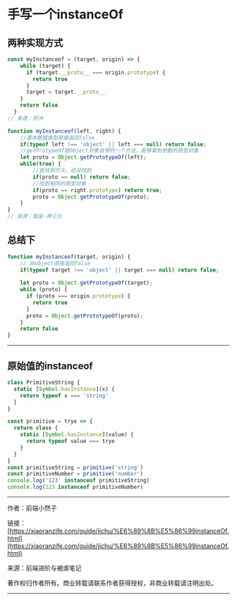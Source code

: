 # 手写一个instanceOf

## 两种实现方式
```javascript
const myInstanceof = (target, origin) => {
    while (target) {
      if (target.__proto__ === origin.prototype) {
        return true
      }
      target = target.__proto__
    }
    return false
  }
// 来源：阿冲
```

```javascript
function myInstanceof(left, right) {
    //基本数据类型直接返回false
    if(typeof left !== 'object' || left === null) return false;
    //getProtypeOf是Object对象自带的一个方法，能够拿到参数的原型对象
    let proto = Object.getPrototypeOf(left);
    while(true) {
        //查找到尽头，还没找到
        if(proto == null) return false;
        //找到相同的原型对象
        if(proto == right.prototype) return true;
        proto = Object.getPrototypeOf(proto);
    }
}
// 来源：掘金-神三元
```

## 总结下

```javascript
function myInstanceof(target, origin) {
    // 非object直接返回false
    if(typeof target !== 'object' || target === null) return false;
    
    let proto = Object.getPrototypeOf(target);
    while (proto) {
      if (proto === origin.prototype) {
        return true
      }
      proto = Object.getPrototypeOf(proto);
    }
    return false
}
```

---

## 原始值的instanceof

```javascript
class PrimitiveString {
  static [Symbol.hasInstance](x) {
    return typeof x === 'string'
  }
}
```

```javascript
const primitive = trye => {
  return class {
    static [Symbol.hasInstance](value) {
      return typeof value === trye
    }
  }
}
const primitiveString = primitive('string')
const primitiveNumber = primitive('number')
console.log('123' instanceof primitiveString)
console.log(123 instanceof primitiveNumber)
```

--- 

作者：前端小然子

链接：[https://xiaoranzife.com/guide/jichu/%E6%89%8B%E5%86%99instanceOf.html](https://xiaoranzife.com/guide/jichu/%E6%89%8B%E5%86%99instanceOf.html)

来源：前端进阶与被虐笔记

著作权归作者所有。商业转载请联系作者获得授权，非商业转载请注明出处。

---